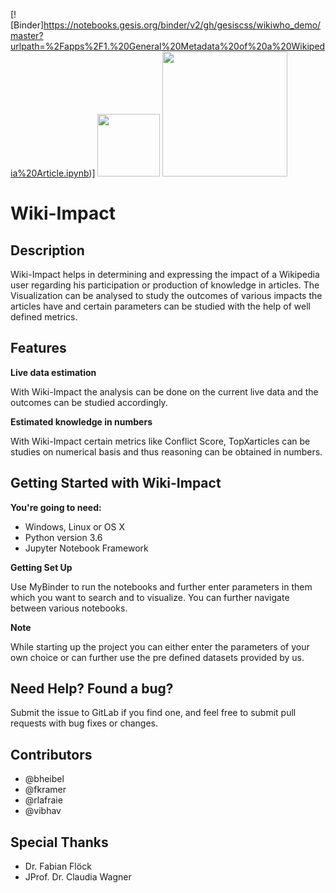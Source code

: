 [![Binder]https://notebooks.gesis.org/binder/v2/gh/gesiscss/wikiwho_demo/master?urlpath=%2Fapps%2F1.%20General%20Metadata%20of%20a%20Wikipedia%20Article.ipynb)]
<img src="https://user-images.githubusercontent.com/35532045/36342863-ba470006-1404-11e8-9f9f-d1249e4a0b37.png" width="100">
<img src="https://user-images.githubusercontent.com/35532045/35407485-6c779c5a-020c-11e8-9060-5c35e09a0124.png" width="200">

# Wiki-Impact

## Description

Wiki-Impact helps in determining and expressing the impact of a Wikipedia user regarding his participation or production of knowledge in articles. The Visualization can be analysed to study the outcomes of various impacts the articles have and certain parameters can be studied with the help of well defined metrics. 

## Features

**Live data estimation**

With Wiki-Impact the analysis can be done on the current live data and the outcomes can be studied accordingly. 

**Estimated knowledge in numbers**

With Wiki-Impact certain metrics like Conflict Score, TopXarticles can be studies on numerical basis and thus reasoning can be obtained in numbers.


## Getting Started with Wiki-Impact

**You're going to need:**

*  Windows, Linux or OS X
*  Python version 3.6
*  Jupyter Notebook Framework

**Getting Set Up**

Use MyBinder to run the notebooks and further enter parameters in them which you want to search and to visualize. You can further navigate between various notebooks.

**Note**

While starting up the project you can either enter the parameters of your own choice or can further use the pre defined datasets provided by us.

## Need Help? Found a bug?

Submit the issue to GitLab if you find one, and feel free to submit pull requests with bug fixes or changes.

## Contributors

*  @bheibel 
*  @fkramer 
*  @rlafraie 
*  @vibhav 

## Special Thanks

*  Dr. Fabian Flöck
*  JProf. Dr. Claudia Wagner
